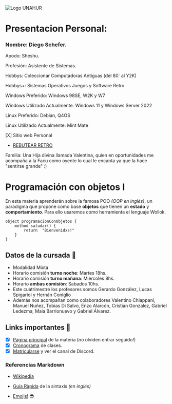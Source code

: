 ![Logo UNAHUR](./assets/UNAHUR.png)


# Presentacion Personal:

### Nombre: Diego Schefer.

Apodo: Sheshu.

Profesión: Asistente de Sistemas.

Hobbys: Coleccionar Computadoras Antiguas (del 80´ al Y2K)

Hobbys+: Sistemas Operativos Juegos y Software Retro

Windows Preferido: Windows 98SE, W2K y W7

Windows Utilizado Actualmente. Windows 11 y Windows Server 2022

Linux Preferido: Debian, Q4OS

Linux Utilizado Actualmente: Mint Mate

[X] Sitio web Personal
* [REBUTEAR RETRO](https://www.rebutear.com)

Familia: Una Hija divina llamada Valentina, quien en oportunidades me acompaña a la Facu como oyente lo cual le encanta ya que la hace "sentirse grande" :)


# Programación con objetos I

En esta materia aprenderán sobre la famosa POO _(OOP en inglés)_, un paradigma que propone como base **objetos** que tienen un **estado** y **comportamiento**.
Para ello usaremos como herramienta el lenguaje Wollok.

```
object programacionConObjetos { 
    method saludar() { 
        return  "Bienvenidxs!" 
    }
}
```

## Datos de la cursada :book:
* Modalidad Mixta
* Horario comisión **turno noche**: Martes 18hs.
* Horario comisión **turno mañana**: Miercoles 8hs.
* Horario **ambas comisión**: Sabados 10hs.
* Este cuatrimestre los profesores somos Gerardo González, Lucas Spigariol y Hernán Coniglio
* Además nos acompañan como colaboradores Valentino Chiappani, Manuel Nuñez, Tobias Di Salvo, Enzo Alarcón, Cristian Gonzalez, Gabriel Ledezma, Maia Barrionuevo y Gabriel Álvarez.

## Links importantes :monocle_face:
- [x] [Página principal](https://obj1-unahur.github.io/) de la materia (no olviden entrar seguido!) 
- [x] [Cronograma](https://docs.google.com/spreadsheets/d/1my_Oo31XGP7EE2kQ7otHWRg_LeoMR48rmhF7LiMkbDY/edit?usp=sharing) de clases.
- [x] [Matricularse](https://discord.com/channels/656909199510601744/1088949265306501130) y ver el canal de Discord.

### Referencias Markdown 
* [Wikipedia](https://es.wikipedia.org/wiki/Markdown)

* [Guía Ràpida](https://greg.schueler.us/doc/markdown.txt) de la sintaxis _(en inglés)_

* [Emojis!](https://github.com/ikatyang/emoji-cheat-sheet/blob/master/README.md) :sunglasses:
